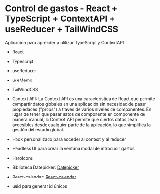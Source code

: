 # Control de gastos - React + TypeScript + ContextAPI + useReducer + TailWindCSS

Aplicacion para aprender a utilizar TypeScript y ContextAPI

- React

- Typescript

- useReducer

- useMemo

- TailWindCSS

- Context API: La Context API es una característica de React que permite compartir datos globales en una aplicación sin necesidad de pasar propiedades ("props") a través de varios niveles de componentes. En lugar de tener que pasar datos de componente en componente de manera manual, la Context API permite que ciertos datos sean accesibles desde cualquier parte de la aplicación, lo que simplifica la gestión del estado global.

- Hook personalizado para acceder al context y al reducer

- Headless UI para crear la ventana modal de introducir gastos

- HeroIcons

- Biblioteca Datepicker: [Datepicker](https://www.npmjs.com/package/react-date-picker)
- React-calendar: [React-calendar](https://github.com/wojtekmaj/react-calendar)

- uuid para generar id únicos
